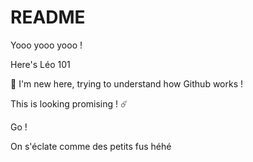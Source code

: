 # README

Yooo yooo yooo ! 

Here's Léo 101

💪 I'm new here, trying to understand how Github works !

This is looking promising ! ☄️

Go !

On s'éclate comme des petits fus héhé
